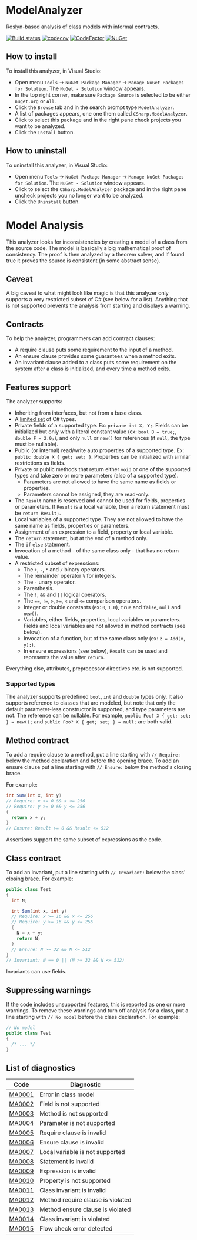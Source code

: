 # ModelAnalyzer

Roslyn-based analysis of class models with informal contracts.

[![Build status](https://ci.appveyor.com/api/projects/status/adtm9d6che63hlf2?svg=true)](https://ci.appveyor.com/project/dlebansais/modelanalyzer)
[![codecov](https://codecov.io/gh/dlebansais/ModelAnalyzer/branch/master/graph/badge.svg?token=EiqUBv7cWP)](https://codecov.io/gh/dlebansais/ModelAnalyzer)
[![CodeFactor](https://www.codefactor.io/repository/github/dlebansais/modelanalyzer/badge)](https://www.codefactor.io/repository/github/dlebansais/modelanalyzer)
[![NuGet](https://img.shields.io/nuget/v/Test.CSharp.ModelAnalyzer.svg)](https://www.nuget.org/packages/Test.CSharp.ModelAnalyzer)

## How to install

To install this analyzer, in Visual Studio:

+ Open menu `Tools` -> `NuGet Package Manager` -> `Manage NuGet Packages for Solution`. The `NuGet - Solution` window appears.  
+ In the top right corner, make sure `Package Source` is selected to be either `nuget.org` or `All`.
+ Click the `Browse` tab and in the search prompt type `ModelAnalyzer`.
+ A list of packages appears, one one them called `CSharp.ModelAnalyzer`.
+ Click to select this package and in the right pane check projects you want to be analyzed.
+ Click the `Install` button.

## How to uninstall

To uninstall this analyzer, in Visual Studio:

+ Open menu `Tools` -> `NuGet Package Manager` -> `Manage NuGet Packages for Solution`. The `NuGet - Solution` window appears.  
+ Click to select the `CSharp.ModelAnalyzer` package and in the right pane uncheck projects you no longer want to be analyzed.
+ Click the `Uninstall` button.

# Model Analysis

This analyzer looks for inconsistencies by creating a model of a class from the source code. The model is basically a big mathematical proof of consistency. The proof is then analyzed by a theorem solver, and if found true it proves the source is consistent (in some abstract sense).

## Caveat

A big caveat to what might look like magic is that this analyzer only supports a very restricted subset of C# (see below for a list). Anything that is not supported prevents the analysis from starting and displays a warning.

## Contracts
To help the analyzer, programmers can add contract clauses:

+ A require clause puts some requirement to the input of a method.
+ An ensure clause provides some guarantees when a method exits.
+ An invariant clause added to a class puts some requirement on the system after a class is initialized, and every time a method exits.

## Features support

The analyzer supports:

+ Inheriting from interfaces, but not from a base class.
+ A [limited set](#supported-types) of C# types.
+ Private fields of a supported type. Ex: `private int X, Y;`. Fields can be initialized but only with a literal constant value (ex: `bool B = true;`, `double F = 2.0;`), and only `null` or `new()` for references (if `null`, the type must be nullable).
+ Public (or internal) read/write auto properties of a supported type. Ex: `public double X { get; set; }`. Properties can be initialized with similar restrictions as fields.
+ Private or public methods that return either `void` or one of the supported types and take zero or more parameters (also of a supported type).
  * Parameters are not allowed to have the same name as fields or properties.
  * Parameters cannot be assigned, they are read-only.
+ The `Result` name is reserved and cannot be used for fields, properties or parameters. If `Result` is a local variable, then a return statement must be `return Result;`. 
+ Local variables of a supported type. They are not allowed to have the same name as fields, properties or parameters.
+ Assignment of an expression to a field, property or local variable.
+ The `return` statement, but at the end of a method only.
+ The `if` `else` statement.
+ Invocation of a method - of the same class only - that has no return value.
+ A restricted subset of expressions:
  * The `+`, `-`, `*` and `/` binary operators.
  * The remainder operator `%` for integers.
  * The `-` unary operator.
  * Parenthesis.
  * The `!`, `&&` and `||` logical operators.
  * The `==`, `!=`, `>`, `>=`, `<` and `<=` comparison operators.
  * Integer or double constants (ex: `0`, `1.0`), `true` and `false`, `null` and `new()`.
  * Variables, either fields, properties, local variables or parameters. Fields and local variables are not allowed in method contracts (see below).
  * Invocation of a function, but of the same class only (ex: `z = Add(x, y);`).
  * In ensure expressions (see below), `Result` can be used and represents the value after `return`. 

Everything else, attributes, preprocessor directives etc. is not supported.

### Supported types

The analyzer supports predefined `bool`, `int` and `double` types only. It also supports reference to classes that are modeled, but note that only the default parameter-less constructor is supported, and type parameters are not. The reference can be nullable. For example, `public Foo? X { get; set; } = new();` and `public Foo? X { get; set; } = null;` are both valid. 

## Method contract

To add a require clause to a method, put a line starting with `// Require:` below the method declaration and before the opening brace. To add an ensure clause put a line starting with `// Ensure:` below the method's closing brace.

For example:

````csharp
int Sum(int x, int y)
// Require: x >= 0 && x <= 256 
// Require: y >= 0 && y <= 256 
{
  return x + y;
}
// Ensure: Result >= 0 && Result <= 512
````

Assertions support the same subset of expressions as the code.
 
## Class contract

To add an invariant, put a line starting with `// Invariant:` below the class' closing brace. For example:

````csharp
public class Test
{
  int N;

  int Sum(int x, int y)
  // Require: x >= 16 && x <= 256 
  // Require: y >= 16 && y <= 256 
  {
    N = x + y;
    return N;
  }
  // Ensure: N >= 32 && N <= 512
}
// Invariant: N == 0 || (N >= 32 && N <= 512)
````

Invariants can use fields.

## Suppressing warnings

If the code includes unsupported features, this is reported as one or more warnings. To remove these warnings and turn off analysis for a class, put a line starting with `// No model` before the class declaration. For example:

````csharp
// No model
public class Test
{
  /* ... */
}
````

## List of diagnostics

| Code   | Diagnostic                                         |
| ------ | -------------------------------------------------- |
| [MA0001](doc/MA0001.md) | Error in class model              |
| [MA0002](doc/MA0002.md) | Field is not supported            |
| [MA0003](doc/MA0003.md) | Method is not supported           |
| [MA0004](doc/MA0004.md) | Parameter is not supported        |
| [MA0005](doc/MA0005.md) | Require clause is invalid         |
| [MA0006](doc/MA0006.md) | Ensure clause is invalid          |
| [MA0007](doc/MA0007.md) | Local variable is not supported   |
| [MA0008](doc/MA0008.md) | Statement is invalid              |
| [MA0009](doc/MA0009.md) | Expression is invalid             |
| [MA0010](doc/MA0010.md) | Property is not supported         |
| [MA0011](doc/MA0011.md) | Class invariant is invalid        |
| [MA0012](doc/MA0012.md) | Method require clause is violated |
| [MA0013](doc/MA0013.md) | Method ensure clause is violated  |
| [MA0014](doc/MA0014.md) | Class invariant is violated       |
| [MA0015](doc/MA0015.md) | Flow check error detected         |
